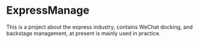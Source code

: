 # ExpressManage
This is a project about the express industry, contains WeChat docking, and backstage management, at present is mainly used in practice.
